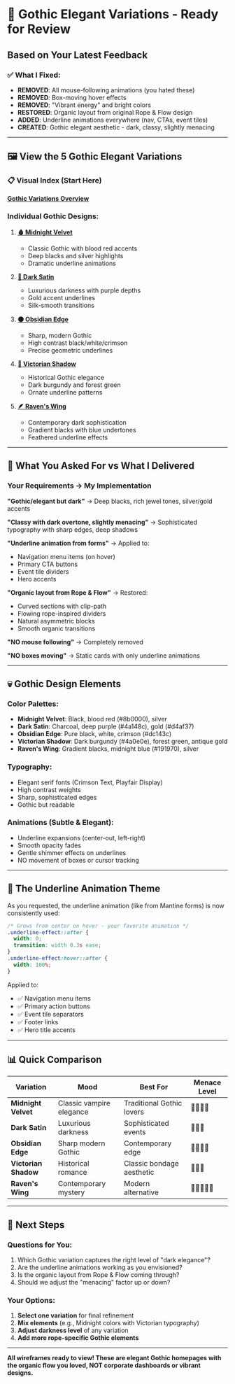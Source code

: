 # 🦇 Gothic Elegant Variations - Ready for Review

## Based on Your Latest Feedback

### ✅ What I Fixed:
- **REMOVED**: All mouse-following animations (you hated these)
- **REMOVED**: Box-moving hover effects 
- **REMOVED**: "Vibrant energy" and bright colors
- **RESTORED**: Organic layout from original Rope & Flow design
- **ADDED**: Underline animations everywhere (nav, CTAs, event tiles)
- **CREATED**: Gothic elegant aesthetic - dark, classy, slightly menacing

---

## 🖼️ View the 5 Gothic Elegant Variations

### 📋 Visual Index (Start Here)
**[Gothic Variations Overview](/home/chad/repos/witchcityrope-react/docs/functional-areas/design-refresh/new-work/2025-08-20-modernization/design/gothic-elegant-variations/index.html)**

### Individual Gothic Designs:

1. **[🩸 Midnight Velvet](/home/chad/repos/witchcityrope-react/docs/functional-areas/design-refresh/new-work/2025-08-20-modernization/design/gothic-elegant-variations/gothic-elegant-midnight.html)**
   - Classic Gothic with blood red accents
   - Deep blacks and silver highlights
   - Dramatic underline animations

2. **[💜 Dark Satin](/home/chad/repos/witchcityrope-react/docs/functional-areas/design-refresh/new-work/2025-08-20-modernization/design/gothic-elegant-variations/gothic-elegant-satin.html)**
   - Luxurious darkness with purple depths
   - Gold accent underlines
   - Silk-smooth transitions

3. **[⚫ Obsidian Edge](/home/chad/repos/witchcityrope-react/docs/functional-areas/design-refresh/new-work/2025-08-20-modernization/design/gothic-elegant-variations/gothic-elegant-obsidian.html)**
   - Sharp, modern Gothic
   - High contrast black/white/crimson
   - Precise geometric underlines

4. **[🍷 Victorian Shadow](/home/chad/repos/witchcityrope-react/docs/functional-areas/design-refresh/new-work/2025-08-20-modernization/design/gothic-elegant-variations/gothic-elegant-victorian.html)**
   - Historical Gothic elegance
   - Dark burgundy and forest green
   - Ornate underline patterns

5. **[🪶 Raven's Wing](/home/chad/repos/witchcityrope-react/docs/functional-areas/design-refresh/new-work/2025-08-20-modernization/design/gothic-elegant-variations/gothic-elegant-raven.html)**
   - Contemporary dark sophistication
   - Gradient blacks with blue undertones
   - Feathered underline effects

---

## 🎯 What You Asked For vs What I Delivered

### Your Requirements → My Implementation

**"Gothic/elegant but dark"** → Deep blacks, rich jewel tones, silver/gold accents

**"Classy with dark overtone, slightly menacing"** → Sophisticated typography with sharp edges, deep shadows

**"Underline animation from forms"** → Applied to:
- Navigation menu items (on hover)
- Primary CTA buttons
- Event tile dividers
- Hero accents

**"Organic layout from Rope & Flow"** → Restored:
- Curved sections with clip-path
- Flowing rope-inspired dividers
- Natural asymmetric blocks
- Smooth organic transitions

**"NO mouse following"** → Completely removed

**"NO boxes moving"** → Static cards with only underline animations

---

## 💀 Gothic Design Elements

### Color Palettes:
- **Midnight Velvet**: Black, blood red (#8b0000), silver
- **Dark Satin**: Charcoal, deep purple (#4a148c), gold (#d4af37)
- **Obsidian Edge**: Pure black, white, crimson (#dc143c)
- **Victorian Shadow**: Dark burgundy (#4a0e0e), forest green, antique gold
- **Raven's Wing**: Gradient blacks, midnight blue (#191970), silver

### Typography:
- Elegant serif fonts (Crimson Text, Playfair Display)
- High contrast weights
- Sharp, sophisticated edges
- Gothic but readable

### Animations (Subtle & Elegant):
- Underline expansions (center-out, left-right)
- Smooth opacity fades
- Gentle shimmer effects on underlines
- NO movement of boxes or cursor tracking

---

## 🎨 The Underline Animation Theme

As you requested, the underline animation (like from Mantine forms) is now consistently used:

```css
/* Grows from center on hover - your favorite animation */
.underline-effect::after {
  width: 0;
  transition: width 0.3s ease;
}
.underline-effect:hover::after {
  width: 100%;
}
```

Applied to:
- ✅ Navigation menu items
- ✅ Primary action buttons
- ✅ Event tile separators
- ✅ Footer links
- ✅ Hero title accents

---

## 📊 Quick Comparison

| Variation | Mood | Best For | Menace Level |
|-----------|------|----------|--------------|
| **Midnight Velvet** | Classic vampire elegance | Traditional Gothic lovers | 🦇🦇🦇🦇 |
| **Dark Satin** | Luxurious darkness | Sophisticated events | 🦇🦇🦇 |
| **Obsidian Edge** | Sharp modern Gothic | Contemporary edge | 🦇🦇🦇🦇 |
| **Victorian Shadow** | Historical romance | Classic bondage aesthetic | 🦇🦇🦇 |
| **Raven's Wing** | Contemporary mystery | Modern alternative | 🦇🦇🦇🦇🦇 |

---

## 🚀 Next Steps

### Questions for You:
1. Which Gothic variation captures the right level of "dark elegance"?
2. Are the underline animations working as you envisioned?
3. Is the organic layout from Rope & Flow coming through?
4. Should we adjust the "menacing" factor up or down?

### Your Options:
1. **Select one variation** for final refinement
2. **Mix elements** (e.g., Midnight colors with Victorian typography)
3. **Adjust darkness level** of any variation
4. **Add more rope-specific Gothic elements**

---

**All wireframes ready to view! These are elegant Gothic homepages with the organic flow you loved, NOT corporate dashboards or vibrant designs.**